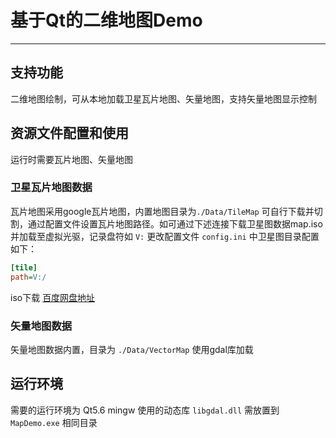 # 基于Qt的二维地图Demo

------

## 支持功能

二维地图绘制，可从本地加载卫星瓦片地图、矢量地图，支持矢量地图显示控制

## 资源文件配置和使用

运行时需要瓦片地图、矢量地图

### 卫星瓦片地图数据

瓦片地图采用google瓦片地图，内置地图目录为```./Data/TileMap``` 可自行下载并切割，通过配置文件设置瓦片地图路径。如可通过下述连接下载卫星图数据map.iso并加载至虚拟光驱，记录盘符如 ```V:``` 更改配置文件 ```config.ini``` 中卫星图目录配置如下：
```ini
[tile]
path=V:/
```
iso下载 [百度网盘地址](https://pan.baidu.com/s/1lLXLmtKrQhUOH_s1eW7ljA)


### 矢量地图数据

矢量地图数据内置，目录为 ```./Data/VectorMap``` 使用gdal库加载

## 运行环境
需要的运行环境为 Qt5.6 mingw 使用的动态库 ```libgdal.dll``` 需放置到 ```MapDemo.exe``` 相同目录
